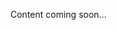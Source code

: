 <!--<meta>
{
    "title":"Overview",
    "description":"Learn more about Basic Network at Packet",
    "date": "09/20/2019",
    "tag":["Network", "Basic Network"]
}
</meta>-->
Content coming soon...
